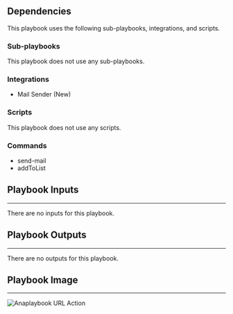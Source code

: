 

## Dependencies

This playbook uses the following sub-playbooks, integrations, and scripts.

### Sub-playbooks

This playbook does not use any sub-playbooks.

### Integrations

* Mail Sender (New)

### Scripts

This playbook does not use any scripts.

### Commands

* send-mail
* addToList

## Playbook Inputs

---
There are no inputs for this playbook.

## Playbook Outputs

---
There are no outputs for this playbook.

## Playbook Image

---

![Anaplaybook URL Action](../doc_files/Anaplaybook_URL_Action.png)

